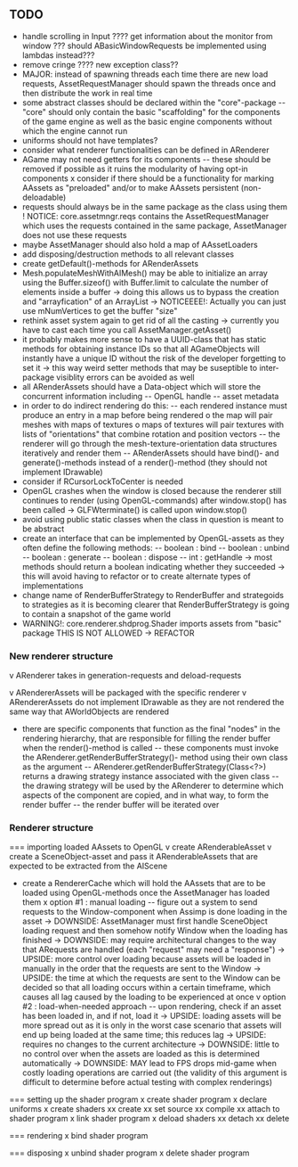 ## TODO
- handle scrolling in Input
???? get information about the monitor from window
??? should ABasicWindowRequests be implemented using lambdas instead???
- remove cringe
???? new exception class??
- MAJOR: instead of spawning threads each time there are new load requests,
AssetRequestManager should spawn the threads once and then distribute the 
work in real time
- some abstract classes should be declared within the "core"-package
	-- "core" should only contain the basic "scaffolding" for the components
	of the game engine as well as the basic engine components without which
	the engine cannot run
- uniforms should not have templates?
- consider what renderer functionalities can be defined in ARenderer
- AGame may not need getters for its components
	-- these should be removed if possible as it ruins the modularity of 
	having opt-in components
x consider if there should be a functionality for marking AAssets as "preloaded"
and/or to make AAssets persistent (non-deloadable)
- requests should always be in the same package as the class using them
	! NOTICE: core.assetmngr.reqs contains the AssetRequestManager which uses
	the requests contained in the same package, AssetManager does not use these
	requests
- maybe AssetManager should also hold a map of AAssetLoaders
- add disposing/destruction methods to all relevant classes
- create getDefault()-methods for ARenderAssets
- Mesh.populateMeshWithAIMesh() may be able to initialize an array using the 
Buffer.sizeof() with Buffer.limit to calculate the number of elements inside
a buffer
	-> doing this allows us to bypass the creation and "arrayfication" of an
	ArrayList
	-> NOTICEEEE!: Actually you can just use mNumVertices to get the buffer
	"size"
- rethink asset system again to get rid of all the casting
	-> currently you have to cast each time you call AssetManager.getAsset()
- it probably makes more sense to have a UUID-class that has static methods for
	obtaining instance IDs so that all AGameObjects will instantly have a 
	unique ID without the risk of the developer forgetting to set it
	-> this way weird setter methods that may be suseptible to inter-package 
	visiblity errors can be avoided as well
- all ARenderAssets should have a Data-object which will store the concurrent
information including
	-- OpenGL handle
	-- asset metadata
- in order to do indirect rendering do this:
	-- each rendered instance must produce an entry in a map before being 
	rendered
		o the map will pair meshes with maps of textures
		o maps of textures will pair textures with lists of "orientations"
		that combine rotation and position vectors
	-- the renderer will go through the mesh-texture-orientation data structures
	iteratively and render them
	-- ARenderAssets should have bind()- and generate()-methods instead of a
	render()-method (they should not implement IDrawable)
- consider if RCursorLockToCenter is needed
- OpenGL crashes when the window is closed because the renderer still continues
to render (using OpenGL-commands) after window.stop() has been called
	-> GLFWterminate() is called upon window.stop()
- avoid using public static classes when the class in question is meant to be 
abstract
- create an interface that can be implemented by OpenGL-assets as they often 
define the following methods:
	-- boolean : bind
	-- boolean : unbind
	-- boolean : generate
	-- boolean : dispose
	-- int : getHandle
	-> most methods should return a boolean indicating whether they succeeded
	-> this will avoid having to refactor or to create alternate types of 
	implementations 
- change name of RenderBufferStrategy to RenderBuffer and strategoids to strategies
as it is becoming clearer that RenderBufferStrategy is going to contain a snapshot
of the game world 
- WARNING!: core.renderer.shdprog.Shader imports assets from "basic" package
THIS IS NOT ALLOWED -> REFACTOR


### New renderer structure
v ARenderer takes in generation-requests and deload-requests

v ARendererAssets will be packaged with the specific renderer
v ARendererAssets do not implement IDrawable as they are not 
rendered the same way that AWorldObjects are rendered

- there are specific components that function as the final "nodes"
in the rendering hierarchy, that are responsible for filling the 
render buffer when the render()-method is called
	-- these components must invoke the ARenderer.getRenderBufferStrategy()-
	method using their own class as the argument
	-- ARenderer.getRenderBufferStrategy(Class<?>) returns a drawing strategy
	instance associated with the given class
	-- the drawing strategy will be used by the ARenderer to determine
	which aspects of the component are copied, and in what way, to form
	the render buffer
	-- the render buffer will be iterated over 

### Renderer structure

=== importing loaded AAssets to OpenGL
v create ARenderableAsset
v create a SceneObject-asset and pass it ARenderableAssets that are expected
to be extracted from the AIScene
- create a RendererCache which will hold the AAssets that are to be loaded
using OpenGL-methods once the AssetManager has loaded them
x option #1 : manual loading
	-- figure out a system to send requests to the Window-component when 
	Assimp is done loading in the asset
	-> DOWNSIDE: AssetManager must first handle SceneObject loading request
	and then somehow notify Window when the loading has finished
	-> DOWNSIDE: may require architectural changes to the way that ARequests
	are handled (each "request" may need a "response")
	-> UPSIDE: more control over loading because assets will be loaded in 
	manually in the order that the requests are sent to the Window
	-> UPSIDE: the time at which the requests are sent to the Window can be
	decided so that all loading occurs within a certain timeframe, which causes
	all lag caused by the loading to be experienced at once
v option #2 : load-when-needed approach 
	-- upon rendering, check if an asset has been loaded in, and if not, load it
	-> UPSIDE: loading assets will be more spread out as it is only in the worst 
	case scenario that assets will end up being loaded at the same time; this 
	reduces lag
	-> UPSIDE: requires no changes to the current architecture
	-> DOWNSIDE: little to no control over when the assets are loaded as this is
	determined automatically 
	-> DOWNSIDE: MAY lead to FPS drops mid-game when costly loading operations are 
	carried out (the validity of this argument is difficult to determine before 
	actual testing with complex renderings)

=== setting up the shader program
x create shader program
x declare uniforms
x create shaders
	xx create
	xx set source
	xx compile
	xx attach to shader program
x link shader program
x deload shaders
	xx detach
	xx delete

=== rendering
x bind shader program

=== disposing
x unbind shader program
x delete shader program
